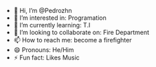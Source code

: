 - 👋 Hi, I’m @Pedrozhn
- 👀 I’m interested in: Programation
- 🌱 I’m currently learning: T.I
- 💞️ I’m looking to collaborate on: Fire Department
- 📫 How to reach me: become a firefighter
- 😄 Pronouns: He/Him
- ⚡ Fun fact: Likes Music

<!---
Pedrozhn/Pedrozhn is a ✨ special ✨ repository because its `README.md` (this file) appears on your GitHub profile.
You can click the Preview link to take a look at your changes.
--->
